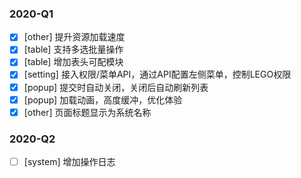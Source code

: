 ### 2020-Q1
- [x] [other] 提升资源加载速度
- [x] [table] 支持多选批量操作
- [x] [table] 增加表头可配模块
- [x] [setting] 接入权限/菜单API，通过API配置左侧菜单，控制LEGO权限
- [x] [popup] 提交时自动关闭，关闭后自动刷新列表
- [x] [popup] 加载动画，高度缓冲，优化体验
- [x] [other] 页面标题显示为系统名称

### 2020-Q2
- [ ] [system] 增加操作日志